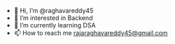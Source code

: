 - 👋 Hi, I’m @raghavareddy45
- 👀 I’m interested in Backend
- 🌱 I’m currently learning DSA
- 📫 How to reach me rajaraghavareddy45@gmail.com


<!---
raghavareddy45/raghavareddy45 is a ✨ special ✨ repository because its `README.md` (this file) appears on your GitHub profile.
You can click the Preview link to take a look at your changes.
--->
